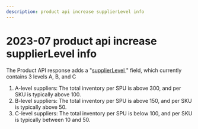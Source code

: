 ```yaml
---
description: product api increase supplierLevel info
---
```


# 2023-07 product api increase supplierLevel info

The Product API response adds a "[supplierLevel ](../admin-api/api-reference/products.md#response-parameter)" field, which currently contains 3 levels A, B, and C

1. A-level suppliers: The total inventory per SPU is above 300, and per SKU is typically above 100.
2. B-level suppliers: The total inventory per SPU is above 150, and per SKU is typically above 50.
3. C-level suppliers: The total inventory per SPU is below 100, and per SKU is typically between 10 and 50.
